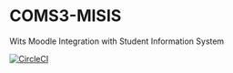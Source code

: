 # COMS3-MISIS
Wits Moodle Integration with Student Information System

[![CircleCI](https://circleci.com/gh/1826461/COMS3-MISIS.svg?style=shield)](https://circleci.com/gh/1826461/COMS3-MISIS)
